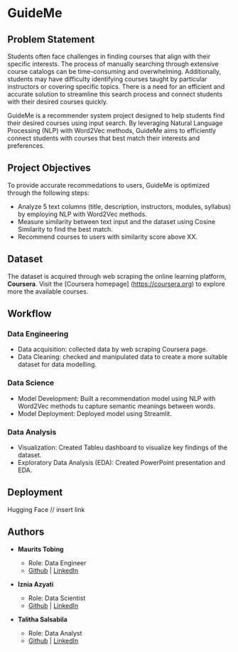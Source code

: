 # **GuideMe**


## **Problem Statement**

Students often face challenges in finding courses that align with their specific interests. The process of manually searching through extensive course catalogs can be time-consuming and overwhelming. Additionally, students may have difficulty identifying courses taught by particular instructors or covering specific topics. There is a need for an efficient and accurate solution to streamline this search process and connect students with their desired courses quickly.

GuideMe is a recommender system project designed to help students find their desired courses using input search. By leveraging Natural Language Processing (NLP) with Word2Vec methods, GuideMe aims to efficiently connect students with courses that best match their interests and preferences.

## **Project Objectives**
To provide accurate recommedations to users, GuideMe is optimized through the following steps:
- Analyze 5 text columns (title, description, instructors, modules, syllabus) by employing NLP with Word2Vec methods.
- Measure similarity between text input and the dataset using Cosine Similarity to find the best match.
- Recommend courses to users with similarity score above XX.

## **Dataset**
The dataset is acquired through web scraping the online learning platform, **Coursera**. Visit the [Coursera homepage] (https://coursera.org) to explore more the available courses.

## Workflow
### Data Engineering
- Data acquisition: collected data by web scraping Coursera page.
- Data Cleaning: checked and manipulated data to create a more suitable dataset for data modelling.
### Data Science
- Model Development: Built a recommendation model using NLP with Word2Vec methods tu capture semantic meanings between words.
- Model Deployment: Deployed model using Streamlit.
### Data Analysis
- Visualization: Created Tableu dashboard to visualize key findings of the dataset. 
- Exploratory Data Analysis (EDA): Created PowerPoint presentation and EDA.


## **Deployment**
Hugging Face // insert link


## **Authors**

- **Maurits Tobing**
  - Role: Data Engineer  
  - [Github]() | [LinkedIn]()

- **Iznia Azyati**
  - Role: Data Scientist 
  - [Github]() | [LinkedIn]()

- **Talitha Salsabila**
  - Role: Data Analyst
  - [Github](https://github.com/talithasalsa) | [LinkedIn](https://www.linkedin.com/in/talithasalsabila/)

